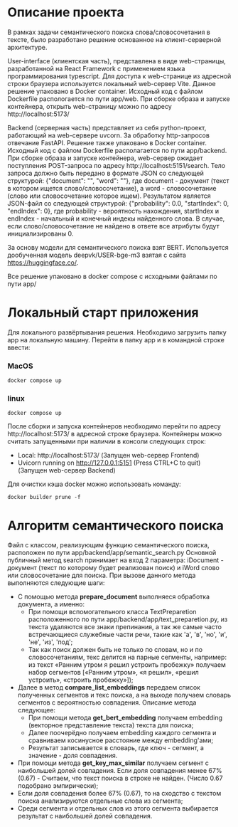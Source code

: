 # Описание проекта

В рамках задачи семантического поиска слова/словосочетания в тексте, было разработано решение основанное на клиент-серверной архитектуре.

User-interface (клиентская часть), представлена в виде web-страницы, разработанной на React Framework с применением языка программирования typescript. Для доступа к web-странице из адресной строки браузера используется локальный web-сервер Vite. Данное решение упаковано в Docker container. Исходный код с файлом Dockerfile распологается по пути app/web. При сборке образа и запуске контейнера, открыть web-страницу можно по адресу http://localhost:5173/

Backend (серверная часть) представляет из себя python-проект, работающий на web-сервере uvcorn. За обработку http-запросов отвечание FastAPI. Решение также упаковано в Docker container. Исходный код с файлом Dockerfile располагается по пути app/backend. При сборке образа и запуске контейнера, web-сервер ожидает поступления POST-запроса по адресу http://localhost:5151/search. Тело запроса должно быть передано в формате JSON со следующей структурой: {"document": "",  "word": ""}, где document - документ (текст в котором ищется слово/словосочетание), а word - словосочетание (слово или словосочетание которое ищем). Результатом является JSON-файл со следующей структурой: {"probability": 0.0, "startIndex": 0, "endIndex": 0}, где probability - вероятность нахождения, startIndex и endIndex - начальный и конечный индекы найденного слова. В случае, если слово/словосочетание не найдено в ответе все атрибуты будут инициализированы 0.

За основу модели для семантического поиска взят BERT. Используется дообученная модель deepvk/USER-bge-m3 взятая с сайта https://huggingface.co/. 

Все решение упаковано в docker compose с исходными файлами по пути app/

# Локальный старт приложения

Для локального развёртывания решения. Необходимо загрузить папку app на локальную машину.
Перейти в папку app и в командной строке ввести:
### MacOS

```
docker compose up
```

### linux

```
docker compose up
```
После сборки и запуска контейнеров необходимо перейти по адресу http://localhost:5173/ в адресной строке браузера.
Контейнеры можно считать запущенными при наличии в консоли следующих строк:
- Local:   http://localhost:5173/ (Запущен web-сервер Frontend)
- Uvicorn running on http://127.0.0.1:5151 (Press CTRL+C to quit) (Запущен web-сервер Backend)

Для очистки кэша docker можно использовать команду:
```
docker builder prune -f
```
# Алгоритм семантического поиска
Файл с классом, реализующим функцию семантического поиска, расположен по пути app/backend/app/semantic_search.py
Основной публичный метод search принимает на вход 2 параметра: iDocument - документ (текст по которому будет реализован поиск) и iWord слово или словосочетание для поиска. При вызове данного метода выполняются следующие шаги:
- С помощью метода __prepare_document__ выполняеся обработка документа, а именно:
  - При помощи вспомогательного класса TextPreparetion расположенного по пути app/backend/app/text_preparetion.py, из текста удаляются все знаки препинания, а так же самые часто встречающиеся служебные части речи, такие как 'а', 'в', 'но', 'и', 'не', 'из', 'под';
  - Так как поиск должен быть не только по словам, но и по словосочетаниям, текс делится на парные сегменты, например: из текст «Ранним утром я решил устроить пробежку» получаем набор сегментов [«Ранним утром», «я решил», «решил устроить», «строить пробежку»]);
- Далее в метод __compare_list_embeddings__ передаем список полученных сегментов и текс поиска, а на выходе получаем словарь сегментов с вероятностью совпадения. Описание метода следующее:
  - При помощи метода __get_bert_embedding__ получаем embedding (векторное представление текста) текста для поиска;
  - Далее поочерёдно получаем embedding каждого сегмента и сравниваем косинусное расстояние между embedding'ами;
  - Результат записывается в словарь, где ключ - сегмент, а значение - доля совпадения.
- При помощи метода __get_key_max_similar__ получаем сегмент с наибольшей долей совпадения. Если доля совпадения менее 67% (0.67) - Считаем, что текст поиска в строке не найден. (Число 0.67 подобрано эмпирически);
- Если доля совпадения более 67% (0.67), то на сходство с текстом поиска анализируются отдельные слова из сегмента;
- Среди сегмента и отдельных слов из этого сегмента выбирается результат с наибольшей долей совпадения. 
